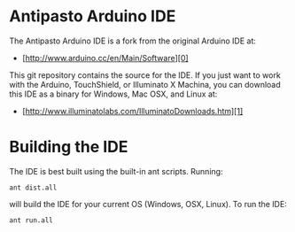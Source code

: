 Antipasto Arduino IDE
=====================

The Antipasto Arduino IDE is a fork from the original Arduino IDE at:

* [http://www.arduino.cc/en/Main/Software][0]

This git repository contains the source for the IDE.  If you just want to work
with the Arduino, TouchShield, or Illuminato X Machina, you can download
this IDE as a binary for Windows, Mac OSX, and Linux at:

* [http://www.illuminatolabs.com/IlluminatoDownloads.htm][1]

Building the IDE
================

The IDE is best built using the built-in ant scripts.  Running:

    ant dist.all

will build the IDE for your current OS (Windows, OSX, Linux).  To run the IDE:

    ant run.all

[0]: http://www.arduino.cc/en/Main/Software "Arduino IDE"
[1]: http://www.illuminatolabs.com/IlluminatoDownloads.htm "Antipasto Arduino IDE"

